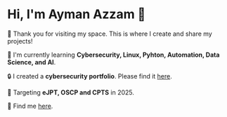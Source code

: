 # Hi, I'm **Ayman Azzam** 👋

👀 Thank you for visiting my space. This is where I create and share my projects!

🚀 I'm currently learning **Cybersecurity, Linux, Pyhton, Automation, Data Science, and AI**.

🔒 I created a **cybersecurity portfolio**. Please find it [here](your-link).

🎯 Targeting **eJPT, OSCP and CPTS** in 2025.

🔗 Find me [here](your-social-link).
